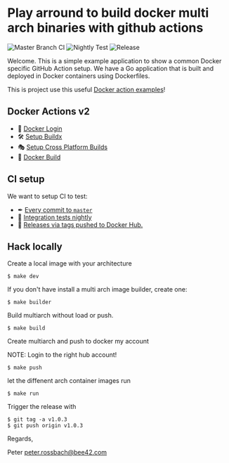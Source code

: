 # Play arround to build docker multi arch binaries with github actions

![Master Branch CI](https://github.com/rossbachp/multiarch-example/workflows/Create%20Dev%20Image/badge.svg?branch=main) ![Nightly Test](https://github.com/rossbachp/multiarch-example/workflows/Nightly%20Test/badge.svg?branch=main) ![Release](https://github.com/rossbachp/multiarch-example/workflows/Publish%20Releases%20to%20Hub/badge.svg?branch=v1.0.2)

Welcome. This is a simple example application to show a common Docker specific GitHub Action setup. We have a Go application that is built and
deployed in Docker containers using Dockerfiles.

This is project use this useful [Docker action examples](https://github.com/metcalfc/docker-action-examples)!

## Docker Actions v2

- 🚪 [Docker Login](https://github.com/docker/login-action)
- 🛠 [Setup Buildx](https://github.com/docker/setup-buildx-action)
- 🎭 [Setup Cross Platform Builds](https://github.com/docker/setup-qemu-action)
- 🔨 [Docker Build](https://github.com/docker/build-push-action)

## CI setup

We want to setup CI to test:

- ✒ [Every commit to `master`](https://github.com/rossbachp/multiarch-example/blob/master/.github/workflows/image.yml)
- 🌃 [Integration tests nightly](https://github.com/rossbachp/multiarch-example/blob/master/.github/workflows/nightly.yml)
- 🐳 [Releases via tags pushed to Docker Hub.](https://github.com/ossbachp/multiarch-example/blob/master/.github/workflows/release.yml)

## Hack locally

Create a local image with your architecture

```
$ make dev
```

If you don't have install a multi arch image builder, create one:

```
$ make builder
```

Build multiarch without load or push.

```
$ make build
```

Create multiarch and push to docker my account

NOTE: Login to the right hub account!

```
$ make push
```

let the diffenent arch container images run

```
$ make run
```

Trigger the release with

```
$ git tag -a v1.0.3
$ git push origin v1.0.3
```

Regards,

Peter <peter.rossbach@bee42.com>
